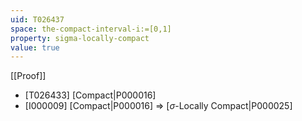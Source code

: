 ```yaml
---
uid: T026437
space: the-compact-interval-i:=[0,1]
property: sigma-locally-compact
value: true
---
```

[[Proof]]

* [T026433] [Compact|P000016]
* [I000009] [Compact|P000016] => [$\sigma$-Locally Compact|P000025]

